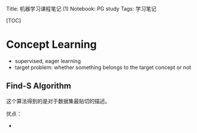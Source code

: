 Title: 机器学习课程笔记 (1)
Notebook: PG study
Tags: 学习笔记

[TOC]

# Concept Learning
 - supervised, eager learning
 - target problem: whether something belongs to the target concept or not

## Find-S Algorithm
这个算法得到的是对于数据集最贴切的描述。

优点：

- 
